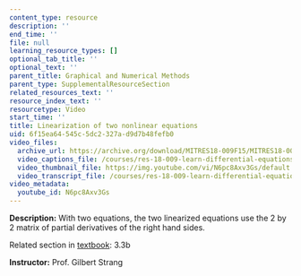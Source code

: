 ```yaml
---
content_type: resource
description: ''
end_time: ''
file: null
learning_resource_types: []
optional_tab_title: ''
optional_text: ''
parent_title: Graphical and Numerical Methods
parent_type: SupplementalResourceSection
related_resources_text: ''
resource_index_text: ''
resourcetype: Video
start_time: ''
title: Linearization of two nonlinear equations
uid: 6f15ea64-545c-5dc2-327a-d9d7b48fefb0
video_files:
  archive_url: https://archive.org/download/MITRES18-009F15/MITRES18-009F15_3_3b_LinearizationTwoEquations_300k.mp4
  video_captions_file: /courses/res-18-009-learn-differential-equations-up-close-with-gilbert-strang-and-cleve-moler-fall-2015/fe798c4479f556b5a5e8040838044403_N6pc8Axv3Gs.vtt
  video_thumbnail_file: https://img.youtube.com/vi/N6pc8Axv3Gs/default.jpg
  video_transcript_file: /courses/res-18-009-learn-differential-equations-up-close-with-gilbert-strang-and-cleve-moler-fall-2015/f429afe4d8868d2530fd337e05c67bee_N6pc8Axv3Gs.pdf
video_metadata:
  youtube_id: N6pc8Axv3Gs
---
```


**Description:** With two equations, the two linearized equations use the 2 by 2 matrix of partial derivatives of the right hand sides.

Related section in [textbook](http://www-math.mit.edu/~gs/dela/): 3.3b

**Instructor:** Prof. Gilbert Strang